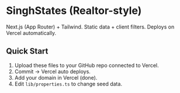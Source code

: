 # SinghStates (Realtor-style)

Next.js (App Router) + Tailwind. Static data + client filters.
Deploys on Vercel automatically.

## Quick Start
1) Upload these files to your GitHub repo connected to Vercel.
2) Commit → Vercel auto deploys.
3) Add your domain in Vercel (done).
4) Edit `lib/properties.ts` to change seed data.

